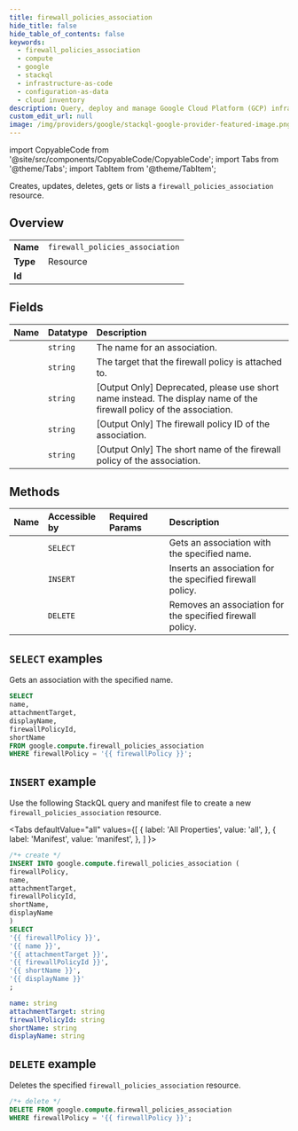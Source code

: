 ```yaml
---
title: firewall_policies_association
hide_title: false
hide_table_of_contents: false
keywords:
  - firewall_policies_association
  - compute
  - google
  - stackql
  - infrastructure-as-code
  - configuration-as-data
  - cloud inventory
description: Query, deploy and manage Google Cloud Platform (GCP) infrastructure and resources using SQL
custom_edit_url: null
image: /img/providers/google/stackql-google-provider-featured-image.png
---
```


import CopyableCode from '@site/src/components/CopyableCode/CopyableCode';
import Tabs from '@theme/Tabs';
import TabItem from '@theme/TabItem';

Creates, updates, deletes, gets or lists a <code>firewall_policies_association</code> resource.

## Overview
<table><tbody>
<tr><td><b>Name</b></td><td><code>firewall_policies_association</code></td></tr>
<tr><td><b>Type</b></td><td>Resource</td></tr>
<tr><td><b>Id</b></td><td><CopyableCode code="google.compute.firewall_policies_association" /></td></tr>
</tbody></table>

## Fields
| Name | Datatype | Description |
|:-----|:---------|:------------|
| <CopyableCode code="name" /> | `string` | The name for an association. |
| <CopyableCode code="attachmentTarget" /> | `string` | The target that the firewall policy is attached to. |
| <CopyableCode code="displayName" /> | `string` | [Output Only] Deprecated, please use short name instead. The display name of the firewall policy of the association. |
| <CopyableCode code="firewallPolicyId" /> | `string` | [Output Only] The firewall policy ID of the association. |
| <CopyableCode code="shortName" /> | `string` | [Output Only] The short name of the firewall policy of the association. |

## Methods
| Name | Accessible by | Required Params | Description |
|:-----|:--------------|:----------------|:------------|
| <CopyableCode code="get_association" /> | `SELECT` | <CopyableCode code="firewallPolicy" /> | Gets an association with the specified name. |
| <CopyableCode code="add_association" /> | `INSERT` | <CopyableCode code="firewallPolicy" /> | Inserts an association for the specified firewall policy. |
| <CopyableCode code="remove_association" /> | `DELETE` | <CopyableCode code="firewallPolicy" /> | Removes an association for the specified firewall policy. |

## `SELECT` examples

Gets an association with the specified name.

```sql
SELECT
name,
attachmentTarget,
displayName,
firewallPolicyId,
shortName
FROM google.compute.firewall_policies_association
WHERE firewallPolicy = '{{ firewallPolicy }}'; 
```

## `INSERT` example

Use the following StackQL query and manifest file to create a new <code>firewall_policies_association</code> resource.

<Tabs
    defaultValue="all"
    values={[
        { label: 'All Properties', value: 'all', },
        { label: 'Manifest', value: 'manifest', },
    ]
}>
<TabItem value="all">

```sql
/*+ create */
INSERT INTO google.compute.firewall_policies_association (
firewallPolicy,
name,
attachmentTarget,
firewallPolicyId,
shortName,
displayName
)
SELECT 
'{{ firewallPolicy }}',
'{{ name }}',
'{{ attachmentTarget }}',
'{{ firewallPolicyId }}',
'{{ shortName }}',
'{{ displayName }}'
;
```
</TabItem>
<TabItem value="manifest">

```yaml
name: string
attachmentTarget: string
firewallPolicyId: string
shortName: string
displayName: string

```
</TabItem>
</Tabs>

## `DELETE` example

Deletes the specified <code>firewall_policies_association</code> resource.

```sql
/*+ delete */
DELETE FROM google.compute.firewall_policies_association
WHERE firewallPolicy = '{{ firewallPolicy }}';
```
